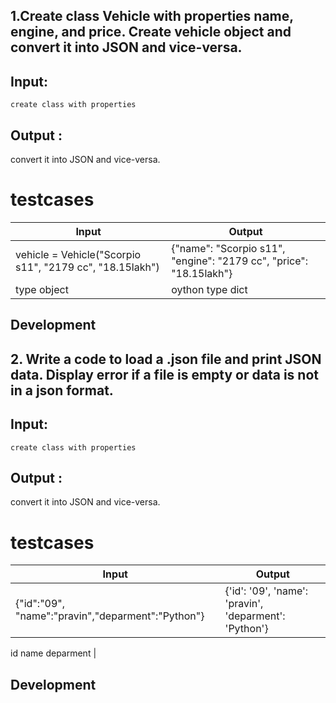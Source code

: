 
## 1.Create class Vehicle with properties name, engine, and price. Create vehicle object and convert it into JSON and vice-versa.

## Input:
    create class with properties

## Output :
   convert it into JSON and vice-versa.

# testcases

| Input | Output |
| ------ | ------ |
| vehicle = Vehicle("Scorpio s11", "2179 cc", "18.15lakh") | {"name": "Scorpio s11", "engine": "2179 cc", "price": "18.15lakh"} |
| type object | oython type dict |

## Development


## 2. Write a code to load a .json file and print JSON data. Display error if a file is empty or data is not in a json format.  


## Input:
    create class with properties

## Output :
   convert it into JSON and vice-versa.

# testcases

| Input | Output |
| ------ | ------ |
| {"id":"09", "name":"pravin","deparment":"Python"} | {'id': '09', 'name': 'pravin', 'deparment': 'Python'}
id
name
deparment |

## Development
